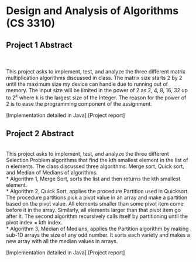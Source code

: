 # Design and Analysis of Algorithms (CS 3310)
## Project 1 Abstract
<br><br>
This project asks to implement, test, and analyze the three different matrix multiplication algorithms discussed in class. The matrix size starts 2 by 2 until the maximum size my device can handle due to running out of memory. The input size will be limited in the power of 2 as 2, 4, 8, 16, 32 up to $2^{k}$ where k is the largest size of the Integer. The reason for the power of 2 is to ease the programming component of the assignment.

[Implementation detailed in Java]
[Project report]

## Project 2 Abstract
<br>
This project asks to implement, test, and analyze the three different Selection Problem algorithms that find the kth smallest element in the list of n elements. The class discussed three algorithms: Merge sort, Quick sort, and Median of Medians of algorithms. <br>
* Algorithm 1, Merge Sort, sorts the list and then returns the kth smallest element.<br> 
* Algorithm 2, Quick Sort, applies the procedure Partition used in Quicksort. The procedure partitions pick a pivot value in an array and make a partition based on the pivot value. All elements smaller than some pivot item come before it in the array. Similarly, all elements larger than that pivot item go after it. The second algorithm recursively calls itself by partitioning until the pivot index = kth index. <br>
* Algorithm 3, Median of Medians, applies the Partition algorithm by making sub-1D arrays the size of any odd number. It sorts each variety and makes a new array with all the median values in arrays.

[Implementation detailed in Java]
[Project report]
